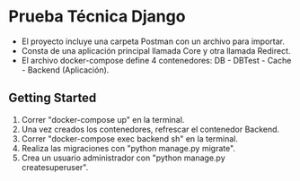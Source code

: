 # Prueba Técnica Django 

* El proyecto incluye una carpeta Postman con un archivo para importar.
* Consta de una aplicación principal llamada Core y otra llamada Redirect.
* El archivo docker-compose define 4 contenedores: DB - DBTest - Cache - Backend (Aplicación).

## Getting Started

1. Correr "docker-compose up" en la terminal.
2. Una vez creados los contenedores, refrescar el contenedor Backend.
3. Correr "docker-compose exec backend sh" en la terminal.
4. Realiza las migraciones con "python manage.py migrate".
5. Crea un usuario administrador con "python manage.py createsuperuser".
